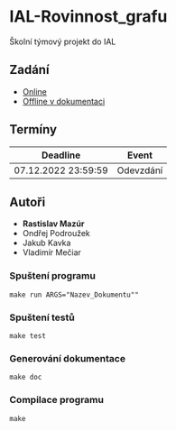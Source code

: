 <!-- @file Readme.md -->
<!-- @project IAL Náhradní projekt - 05. Rovinnost grafu -->
<!-- @author Vladimir Meciar (xlogin00) -->
<!-- @brief Readme of project -->
<!-- @changes 7.12.2022 -->

# IAL-Rovinnost_grafu
Školní týmový projekt do IAL

## Zadání
- [Online](https://www.vut.cz/studis/student.phtml?sn=zadani_detail&apid=230956&zid=50673)
- [Offline v dokumentaci](documentary.pdf)

## Termíny
| Deadline            | Event     |
|---------------------|-----------|
| 07.12.2022 23:59:59 | Odevzdání |

## Autoři
- **Rastislav Mazúr**
- Ondřej Podroužek
- Jakub Kavka
- Vladimír Mečiar
 

### Spuštení programu
`make run ARGS="Nazev_Dokumentu""`

### Spuštení testů
`make test`

### Generování dokumentace
`make doc`

### Compilace programu
`make`
